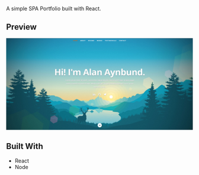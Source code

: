 A simple SPA Portfolio built with React.
## Preview
![Preview](./public/images/preview.png)

## Built With
* React
* Node
